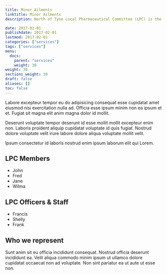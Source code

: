 ```yaml
---
title: Minor Ailments
linktitle: Minor Ailments
description: North of Tyne Local Pharmaceutical Committee (LPC) is the statutory organisation which represents all community pharmacies in Northumberland, Newcastle and North Tyneside.

date: 2017-02-01
publishdate: 2017-02-01
lastmod: 2017-02-01
categories: ["services"]
tags: ["services"]
menu:
  docs:
    parent: "services"
    weight: 30
weight: 30
sections_weight: 30
draft: false
aliases: []
toc: false
---
```


Labore excepteur tempor eu do adipisicing consequat esse cupidatat amet eiusmod nisi exercitation nulla ad. Officia esse ipsum minim non ea ipsum et et. Fugiat sit magna elit anim magna dolor id mollit.

Deserunt voluptate tempor deserunt id esse mollit mollit excepteur enim non. Laboris proident aliquip cupidatat voluptate id quis fugiat. Nostrud dolore voluptate velit irure labore dolore aliqua voluptate mollit velit.

Ipsum consectetur id laboris nostrud enim ipsum laborum elit qui Lorem.



## LPC Members

* John
* Fred
* Jane
* Wilma

## LPC Officers & Staff


* Francis
* Shelly
* Frank

## Who we represent

Sunt anim sit eu officia incididunt consequat. Nostrud officia deserunt incididunt ea. Velit aliqua commodo minim ipsum ut ullamco dolore cupidatat occaecat non ad voluptate. Non sint pariatur ea ut aute ut esse non.